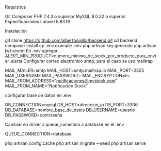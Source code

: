 Requisitos

Git 
Composer 
PHP 7.4.3 o superior 
MySQL 8.0.22 o superior
Especificaciones
Laravel 8.83.19

Instalación

git clone https://github.com/albertopinilla/backend.git
cd backend
composer install
cp .env.example .env
php artisan key:generate
php artisan jwt:secret
En .env agregar 
ALERT_MIN_PRODUCT=numero_minimo_de_stock_por_producto_para_enviar_alerta
Configurar correo electronico smtp, para el caso se uso mailtrap

MAIL_MAILER=smtp
MAIL_HOST=smtp.mailtrap.io
MAIL_PORT=2525
MAIL_USERNAME
MAIL_PASSWORD=
MAIL_ENCRYPTION=tls
MAIL_FROM_ADDRESS="notificaciones@mystock.com"
MAIL_FROM_NAME="Notificación Stock"

configurar base de datos en .env

DB_CONNECTION=mysql 
DB_HOST=direccion_ip
DB_PORT=3306
DB_DATABASE=nombre_base_de_datos
DB_USERNAME=usuario DB_PASSWORD=contraseña

Cambiar en driver a queue_conection a database en el .env

QUEUE_CONNECTION=database

php artisan config:cache
php artisan migrate --seed
php artisan serve
